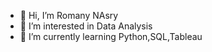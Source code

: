 - 👋 Hi, I’m Romany NAsry
- 👀 I’m interested in Data Analysis
- 🌱 I’m currently learning Python,SQL,Tableau



<!---
Data Analyst graduating from FWD  UDACITY Challenging,Professional and advanced Data Analysis Scholarship
Vet Doctor graduate from the faculty of veterinary medicine Assuit university 2013

--->
